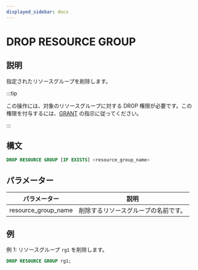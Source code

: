 ```yaml
---
displayed_sidebar: docs
---
```


# DROP RESOURCE GROUP

## 説明

指定されたリソースグループを削除します。

:::tip

この操作には、対象のリソースグループに対する DROP 権限が必要です。この権限を付与するには、[GRANT](../../account-management/GRANT.md) の指示に従ってください。

:::

## 構文

```SQL
DROP RESOURCE GROUP [IF EXISTS] <resource_group_name>
```

## パラメーター

| **パラメーター**    | **説明**                                   |
| ------------------- | ----------------------------------------- |
| resource_group_name | 削除するリソースグループの名前です。       |

## 例

例 1: リソースグループ `rg1` を削除します。

```SQL
DROP RESOURCE GROUP rg1;
```
